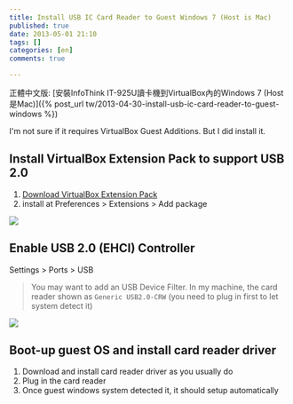 ```yaml
---
title: Install USB IC Card Reader to Guest Windows 7 (Host is Mac)
published: true
date: 2013-05-01 21:10
tags: []
categories: [en]
comments: true

---
```

正體中文版: [安裝InfoThink IT-925U讀卡機到VirtualBox內的Windows 7 (Host是Mac)]({% post_url tw/2013-04-30-install-usb-ic-card-reader-to-guest-windows %})

I'm not sure if it requires VirtualBox Guest Additions. But I did install it.

## Install VirtualBox Extension Pack to support USB 2.0
1. [Download VirtualBox Extension Pack](https://www.virtualbox.org/wiki/Downloads) 
2. install at Preferences > Extensions > Add package

<img src="http://1.bp.blogspot.com/-VORbL0ki678/UYD7KzesLwI/AAAAAAAABL8/uqu_xnLansM/s1600/install_extensions.png"></img>

## Enable USB 2.0 (EHCI) Controller
Settings > Ports > USB

> You may want to add an USB Device Filter. In my machine, the card reader shown as `Generic USB2.0-CRW` (you need to plug in first to let system detect it)

<img src="http://1.bp.blogspot.com/-UAn2Zl0ue8s/UYD7Gua60QI/AAAAAAAABL0/UYBA-m0NkCs/s1600/enable_usb_2.png"></img>

## Boot-up guest OS and install card reader driver

1. Download and install card reader driver as you usually do
2. Plug in the card reader
3. Once guest windows system detected it, it should setup automatically
